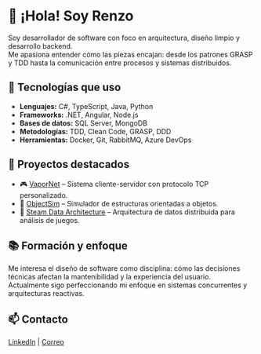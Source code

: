 # 👋 ¡Hola! Soy Renzo
Soy desarrollador de software con foco en arquitectura, diseño limpio y desarrollo backend.  
Me apasiona entender cómo las piezas encajan: desde los patrones GRASP y TDD hasta la comunicación entre procesos y sistemas distribuidos.

## 🧰 Tecnologías que uso
- **Lenguajes:** C#, TypeScript, Java, Python  
- **Frameworks:** .NET, Angular, Node.js  
- **Bases de datos:** SQL Server, MongoDB  
- **Metodologías:** TDD, Clean Code, GRASP, DDD  
- **Herramientas:** Docker, Git, RabbitMQ, Azure DevOps

## 🧩 Proyectos destacados
- 🎮 [VaporNet](https://github.com/RenzoJse/VaporNet) – Sistema cliente-servidor con protocolo TCP personalizado.  
- 🧠 [ObjectSim](https://github.com/RenzoJse/ObjectSim) – Simulador de estructuras orientadas a objetos.  
- 🧪 [Steam Data Architecture](https://github.com/RenzoJse/Steam-Data-Architecture) – Arquitectura de datos distribuida para análisis de juegos.

## 📚 Formación y enfoque
Me interesa el diseño de software como disciplina: cómo las decisiones técnicas afectan la mantenibilidad y la experiencia del usuario.  
Actualmente sigo perfeccionando mi enfoque en sistemas concurrentes y arquitecturas reactivas.

## 📫 Contacto
[LinkedIn](https://linkedin.com/in/renzojse) | [Correo](mailto:tuemail@example.com)
